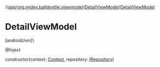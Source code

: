 //[app](../../../index.md)/[org.mjdev.balldontlie.viewmodel](../index.md)/[DetailViewModel](index.md)/[DetailViewModel](-detail-view-model.md)

# DetailViewModel

[androidJvm]\

@Inject

constructor(context: [Context](https://developer.android.com/reference/kotlin/android/content/Context.html), repository: [IRepository](../../org.mjdev.balldontlie.repository.def/-i-repository/index.md))
